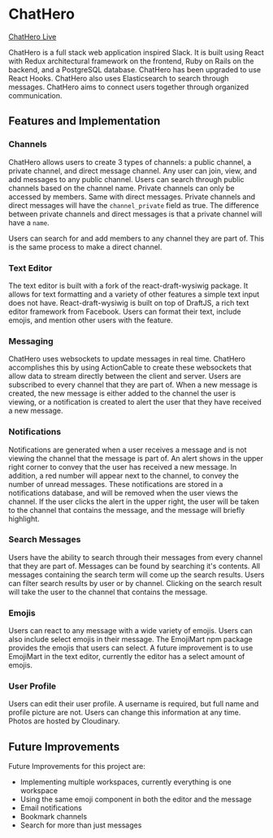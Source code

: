 # ChatHero

[ChatHero Live](heroku)

[heroku]: https://chathero.herokuapp.com/

ChatHero is a full stack web application inspired Slack. It is built using React with Redux architectural framework on the frontend, Ruby on Rails on the backend, and a PostgreSQL database. ChatHero has been upgraded to use React Hooks. ChatHero also uses Elasticsearch to search through messages. ChatHero aims to connect users together through organized communication.

<!-- ![home page](readME_photos/home_page.png) -->

## Features and Implementation

### Channels

ChatHero allows users to create 3 types of channels: a public channel, a private channel, and direct message channel. Any user can join, view, and add messages to any public channel. Users can search through public channels based on the channel name. Private channels can only be accessed by members. Same with direct messages. Private channels and direct messages will have the `channel_private` field as true. The difference between private channels and direct messages is that a private channel will have a `name`.

<!-- ![sidebar](readME_photos/sidebar.png) -->
<!-- ![create channel](readME_photos/create_channel.png) -->
<!-- ![browse channel](readME_photos/browse_channel.png) -->

Users can search for and add members to any channel they are part of. This is the same process to make a direct channel.

<!-- ![add member](readME_photos/create_channel.png) -->
<!-- ![direct message](readME_photos/browse_channel.png) -->

### Text Editor

<!-- ![Text Editor](readME_photos/text_editor.png) -->

The text editor is built with a fork of the react-draft-wysiwig package. It allows for text formatting and a variety of other features a simple text input does not have. React-draft-wysiwig is built on top of DraftJS, a rich text editor framework from Facebook. Users can format their text, include emojis, and mention other users with the feature.

### Messaging

<!-- ![Messaging](readME_photos/messaging.png) -->

ChatHero uses websockets to update messages in real time. ChatHero accomplishes this by using ActionCable to create these websockets that allow data to stream directly between the client and server. Users are subscribed to every channel that they are part of. When a new message is created, the new message is either added to the channel the user is viewing, or a notification is created to alert the user that they have received a new message.

### Notifications

<!-- ![Notifications](readME_photos/notifications.png) -->

Notifications are generated when a user receives a message and is not viewing the channel that the message is part of. An alert shows in the upper right corner to convey that the user has received a new message. In addition, a red number will appear next to the channel, to convey the number of unread messages. These notifications are stored in a notifications database, and will be removed when the user views the channel. If the user clicks the alert in the upper right, the user will be taken to the channel that contains the message, and the message will briefly highlight.

### Search Messages

<!-- ![Search](readME_photos/search.png) -->

Users have the ability to search through their messages from every channel that they are part of. Messages can be found by searching it's contents. All messages containing the search term will come up the search results. Users can filter search results by user or by channel. Clicking on the search result will take the user to the channel that contains the message.

### Emojis

<!-- ![Emojis](readME_photos/emojis.png) -->

Users can react to any message with a wide variety of emojis. Users can also include select emojis in their message. The EmojiMart npm package provides the emojis that users can select. A future improvement is to use EmojiMart in the text editor, currently the editor has a select amount of emojis.

### User Profile

<!-- ![User Profile](readME_photos/user_profile.png) -->

Users can edit their user profile. A username is required, but full name and profile picture are not. Users can change this information at any time. Photos are hosted by Cloudinary.

## Future Improvements

Future Improvements for this project are:

- Implementing multiple workspaces, currently everything is one workspace
- Using the same emoji component in both the editor and the message
- Email notifications
- Bookmark channels
- Search for more than just messages
